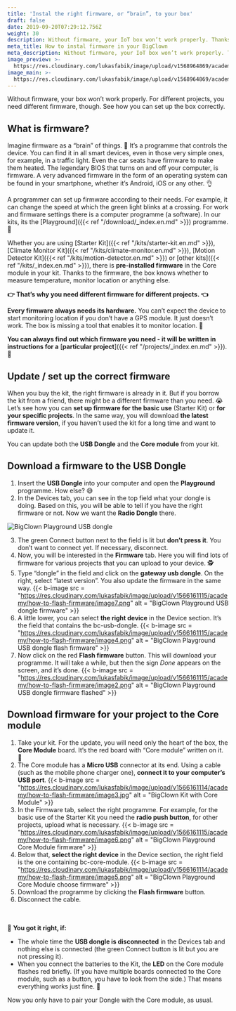 ```yaml
---
title: 'Instal the right firmware, or “brain”, to your box'
draft: false
date: 2019-09-20T07:29:12.756Z
weight: 30
description: Without firmware, your IoT box won’t work properly. Thanks to this article you will understand what is firmware for and you will learn to set it up correctly.
meta_title: How to instal firmware in your BigClown
meta_description: Without firmware, your IoT box won’t work properly. Thanks to this article you will understand what is firmware for and you will learn to set it up correctly.
image_preview: >-
  https://res.cloudinary.com/lukasfabik/image/upload/v1568964869/academy/how-to-flash-firmware/project_placeholder.jpg
image_main: >-
  https://res.cloudinary.com/lukasfabik/image/upload/v1568964869/academy/how-to-flash-firmware/project_placeholder.jpg
---
```

Without firmware, your box won’t work properly. For different projects, you need different firmware, though. See how you can set up the box correctly.

## What is firmware?

Imagine firmware as a “brain” of things. 🤖 It’s a programme that controls the device. You can find it in all smart devices, even in those very simple ones, for example, in a traffic light. Even the car seats have firmware to make them heated.   The legendary BIOS that turns on and off your computer, is firmware. A very advanced firmware in the form of an operating system can be found in your smartphone, whether it’s Android, iOS or any other. 👌

A programmer can set up firmware according to their needs. For example, it can change the speed at which the green light blinks at a crossing. For work and firmware settings there is a computer programme (a software). In our kits, its the [Playground]({{< ref "/download/_index.en.md" >}}) programme. 🤡

Whether you are using [Starter Kit]({{< ref "/kits/starter-kit.en.md" >}}), [Climate Monitor Kit]({{< ref "/kits/climate-monitor.en.md" >}}), [Motion Detector Kit]({{< ref "/kits/motion-detector.en.md" >}}) or [other kits]({{< ref "/kits/_index.en.md" >}}), there is **pre-installed firmware** in the Core module in your kit. Thanks to the firmware, the box knows whether to measure temperature, monitor location or anything else.

**👉 That’s why you need different firmware for different projects. 👈**

**Every firmware always needs its hardware.** You can’t expect the device to start monitoring location if you don’t have a GPS module. It just doesn’t work. The box is missing a tool that enables it to monitor location. 🤷

**You can always find out which firmware you need - it will be written in instructions for a** [**particular project**]({{< ref "/projects/_index.en.md" >}}). 🤙

## Update / set up the correct firmware

When you buy the kit, the right firmware is already in it. But if you borrow the kit from a friend, there might be a different firmware than you need. 😭 Let’s see how you can **set up firmware for the basic use** (Starter Kit) or **for your specific projects**.  In the same way, you will download **the latest firmware version**, if you haven’t used the kit for a long time and want to update it.

You can update both the **USB Dongle** and the **Core module** from your kit.

## Download a firmware to the USB Dongle

1. Insert the **USB Dongle** into your computer and open the **Playground** programme. How else? 😅
2. In the Devices tab, you can see in the top field what your dongle is doing. Based on this, you will be able to tell if you have the right firmware or not. Now we want the **Radio Dongle** there.

![BigClown Playground USB dongle](https://res.cloudinary.com/lukasfabik/image/upload/v1566161114/academy/how-to-flash-firmware/image1.png "BigClown Playground USB dongle")

3. The green Connect button next to the field is lit but **don’t press it**. You don’t want to connect yet. If necessary, disconnect.
4. Now, you will be interested in the **Firmware** tab. Here you will find lots of firmware for various projects that you can upload to your device. 🕵️
5. Type “dongle” in the field and click on the **gateway usb dongle**. On the right, select “latest version”. You also update the firmware in the same way.
   {{< b-image src = "https://res.cloudinary.com/lukasfabik/image/upload/v1566161115/academy/how-to-flash-firmware/image7.png" alt = "BigClown Playground USB dongle firmware" >}}
6. A little lower, you can select **the right device** in the Device section. It’s the field that contains the bc-usb-dongle.
   {{< b-image src = "https://res.cloudinary.com/lukasfabik/image/upload/v1566161115/academy/how-to-flash-firmware/image4.png" alt = "BigClown Playground USB dongle flash firmware" >}}
7. Now click on the red **Flash firmware** button. This will download your programme. It will take a while, but then the sign _Done_ appears on the screen, and it’s done.
   {{< b-image src = "https://res.cloudinary.com/lukasfabik/image/upload/v1566161115/academy/how-to-flash-firmware/image2.png" alt = "BigClown Playground USB dongle firmware flashed" >}}

## Download firmware for your project to the Core module

1. Take your kit. For the update, you will need only the heart of the box, the **Core Module** board. It’s the red board with “Core module” written on it. 🙂
2. The Core module has a **Micro USB** connector at its end. Using a cable (such as the mobile phone charger one), **connect it to your computer’s USB port**.
   {{< b-image src = "https://res.cloudinary.com/lukasfabik/image/upload/v1566161114/academy/how-to-flash-firmware/image3.jpg" alt = "BigClown Kit with Core Module" >}}
3. In the Firmware tab, select the right programme. For example, for the basic use of the Starter Kit you need the **radio push button**, for other projects, upload what is necessary.
   {{< b-image src = "https://res.cloudinary.com/lukasfabik/image/upload/v1566161115/academy/how-to-flash-firmware/image6.png" alt = "BigClown Playground Core Module firmware" >}}
4. Below that, **select the right device** in the Device section, the right field is the one containing bc-core-module.
   {{< b-image src = "https://res.cloudinary.com/lukasfabik/image/upload/v1566161114/academy/how-to-flash-firmware/image5.png" alt = "BigClown Playground Core Module choose firmware" >}}
5. Download the programme by clicking the **Flash firmware** button.
6. Disconnect the cable.

<br/><br/>
🙌 **You got it right, if:**

* The whole time the **USB dongle is disconnected** in the Devices tab and nothing else is connected (the green Connect button is lit but you are not pressing it).
* When you connect the batteries to the Kit, the **LED** on the Core module flashes red briefly. (If you have multiple boards connected to the Core module, such as a button, you have to look from the side.) That means everything works just fine. ️🎉

Now you only have to pair your Dongle with the Core module, as usual.
